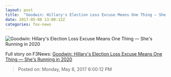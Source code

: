 ```yaml
---
layout: post
title:  "Goodwin: Hillary's Election Loss Excuse Means One Thing — She's Running in 2020"
date: 2017-05-08 13:00:12Z
categories: fox-news
---
```


![Goodwin: Hillary's Election Loss Excuse Means One Thing — She's Running in 2020](http://nation.foxnews.com/sites/nation.foxnews.com/files/styles/story_624_300/public/HRC050817.jpg)




Full story on F3News: [Goodwin: Hillary's Election Loss Excuse Means One Thing — She's Running in 2020](http://www.f3nws.com/n/2vKeZF)

> Posted on: Monday, May 8, 2017 6:00:12 PM

